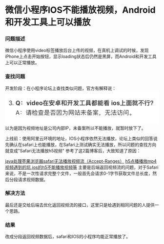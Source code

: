 # 微信小程序IOS不能播放视频，Android和开发工具上可以播放

### 问题描述
微信小程序使用video标签播放后台上传的视频，在真机上调试的时候，发现iPhone上点击开始按钮，显示loading状态后仍然是黑屏，而Android和开发工具上可以正常播放。

### 查找问题
开发阶段：在小程序论坛上查找类似问题，官方有解释说：
![官方解答](./assets/20180605-1.png)
以为是因为视频地址是公司内部IP，未备案所以不能播放，就暂时放下了。

上线前：使用阿里云环境的地址，IOS小程序依然无法播放，论坛上类似的回答说先确认在safari上也能播放，在Safari上测试确实无法播放，所以问题的查找方向就变成"Safari无法播放h5视频"
参考了这2篇博客后，大致知道了原因：

[java处理苹果浏览器safari无法播放视频流（Accept-Ranges）](https://blog.csdn.net/u010120886/article/details/79007001)
[h5点播播放mp4视频遇到的坑,ios的h5不能播放视频等](https://blog.csdn.net/zhengbin6072/article/details/78235004)
主要是后端返回视频流的问题，对于Safari来说，不是一次性请求完整个文件，一般首先会请求0-1字节获取文件总长度，然后分段请求视频数据。

### 解决方法
最后还是交给后端去优化返回视频流的接口，这里只是给遇到相同问题的人提供一个思路。

### 结果
改成分段返回视频数据后，safari和IOS的小程序均能正常播放了。